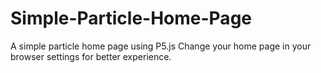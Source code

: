 # Simple-Particle-Home-Page

A simple particle home page using P5.js
Change your home page in your browser settings for better experience.
